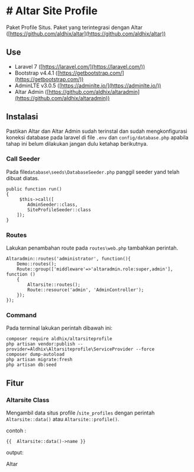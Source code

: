 
# # Altar Site Profile
Paket Profile Situs. Paket yang terintegrasi dengan Altar ([https://github.com/aldhix/altar](https://github.com/aldhix/altar))

## Use
- Laravel 7 ([https://laravel.com/](https://laravel.com/))
- Bootstrap v4.4.1 ([https://getbootstrap.com/](https://getbootstrap.com/))
- AdminLTE  v3.0.5 ([https://adminlte.io/](https://adminlte.io/))
- Altar Admin ([https://github.com/aldhix/altaradmin](https://github.com/aldhix/altaradmin))

## Instalasi
Pastikan Altar dan Altar Admin sudah terinstal dan sudah mengkonfigurasi koneksi database pada laravel di file `.env` dan `config/database.php` apabila tahap ini belum dilakukan jangan dulu ketahap berikutnya. 

### Call Seeder
Pada file`database\seeds\DatabaseSeeder.php` panggil seeder yand telah dibuat diatas.

    public function run()
    {
	     $this->call([
       		AdminSeeder::class,
       		SiteProfileSeeder::class
       	]);
    }

### Routes
Lakukan penambahan route pada `routes\web.php` tambahkan perintah.

    Altaradmin::routes('administrator', function(){
    	Demo::routes();
    	Route::group(['middleware'=>'altaradmin.role:super,admin'], function ()
    	{
    		Altarsite::routes();
    		Route::resource('admin', 'AdminController');
    	});	
    });

### Command
Pada terminal lakukan perintah dibawah ini:

    composer require aldhix/altarsiteprofile
    php artisan vendor:publish --provider=Aldhix\Altarsiteprofile\ServiceProvider --force
    composer dump-autoload
    php artisan migrate:fresh
    php artisan db:seed

## Fitur

### Altarsite Class

Mengambil data situs profile /`site_profiles` dengan perintah `Altarsite::data()` atau `Altarsite::profile()`.
 
 contoh :
 
`{{  Altarsite::data()->name }}`

output:

Altar
